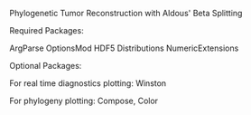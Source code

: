 Phylogenetic Tumor Reconstruction with Aldous' Beta Splitting


Required Packages:

ArgParse
OptionsMod
HDF5
Distributions
NumericExtensions

Optional Packages:

For real time diagnostics plotting: Winston

For phylogeny plotting: Compose, Color
